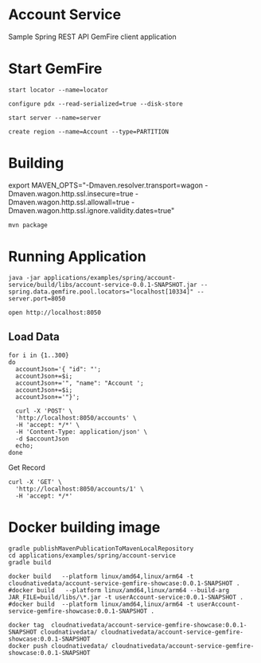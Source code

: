#  Account Service


Sample Spring REST API GemFire client application 

# Start GemFire

```shell
start locator --name=locator
```

```shell
configure pdx --read-serialized=true --disk-store
```

```shell
start server --name=server
```

```shell
create region --name=Account --type=PARTITION
```


# Building

export MAVEN_OPTS="-Dmaven.resolver.transport=wagon -Dmaven.wagon.http.ssl.insecure=true -Dmaven.wagon.http.ssl.allowall=true -Dmaven.wagon.http.ssl.ignore.validity.dates=true"


```shell
mvn package
```

# Running Application


```shell
java -jar applications/examples/spring/account-service/build/libs/account-service-0.0.1-SNAPSHOT.jar --spring.data.gemfire.pool.locators="localhost[10334]" --server.port=8050
```

```shell
open http://localhost:8050
```


## Load Data

```shell
for i in {1..300}
do
  accountJson='{ "id": "';
  accountJson+=$i;
  accountJson+='", "name": "Account ';
  accountJson+=$i;
  accountJson+='"}';

  curl -X 'POST' \
  'http://localhost:8050/accounts' \
  -H 'accept: */*' \
  -H 'Content-Type: application/json' \
  -d $accountJson
  echo;  
done
```

Get Record

```shell
curl -X 'GET' \
  'http://localhost:8050/accounts/1' \
  -H 'accept: */*'
```

# Docker building image

```shell
gradle publishMavenPublicationToMavenLocalRepository
cd applications/examples/spring/account-service
gradle build

docker build   --platform linux/amd64,linux/arm64 -t  cloudnativedata/account-service-gemfire-showcase:0.0.1-SNAPSHOT .
#docker build   --platform linux/amd64,linux/arm64 --build-arg JAR_FILE=build/libs/\*.jar -t userAccount-service:0.0.1-SNAPSHOT .
#docker build  --platform linux/amd64,linux/arm64 -t userAccount-service-gemfire-showcase:0.0.1-SNAPSHOT .

```

```shell
docker tag  cloudnativedata/account-service-gemfire-showcase:0.0.1-SNAPSHOT cloudnativedata/ cloudnativedata/account-service-gemfire-showcase:0.0.1-SNAPSHOT
docker push cloudnativedata/ cloudnativedata/account-service-gemfire-showcase:0.0.1-SNAPSHOT
```
